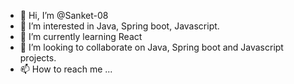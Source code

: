 - 👋 Hi, I’m @Sanket-08
- 👀 I’m interested in Java, Spring boot, Javascript. 
- 🌱 I’m currently learning React
- 💞️ I’m looking to collaborate on Java, Spring boot and Javascript projects.
- 📫 How to reach me ...

<!---
Sanket-08/Sanket-08 is a ✨ special ✨ repository because its `README.md` (this file) appears on your GitHub profile.
You can click the Preview link to take a look at your changes.
--->

